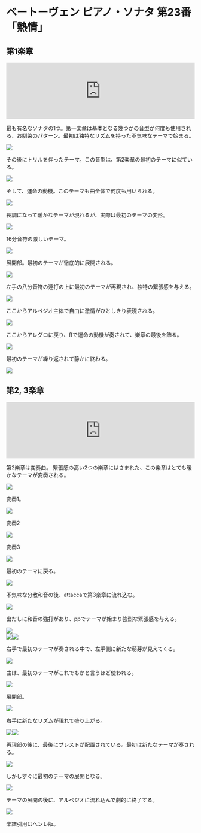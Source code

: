 # ベートーヴェン ピアノ・ソナタ 第23番「熱情」

## 第1楽章

<iframe allow="autoplay *; encrypted-media *;" frameborder="0" height="150" style="width:100%;max-width:660px;overflow:hidden;background:transparent;" sandbox="allow-forms allow-popups allow-same-origin allow-scripts allow-storage-access-by-user-activation allow-top-navigation-by-user-activation" src="https://embed.music.apple.com/us/album/piano-sonata-no-23-in-f-minor-op-57-i-allegro-assai/961808697?i=961809073&app=music"></iframe>

最も有名なソナタの1つ。第一楽章は基本となる幾つかの音型が何度も使用される、お馴染のパターン。最初は独特なリズムを持った不気味なテーマで始まる。

<img src="995.jpg">

その後にトリルを伴ったテーマ。この音型は、第2楽章の最初のテーマに似ている。

<img src="999.jpg">

そして、運命の動機。このテーマも曲全体で何度も用いられる。

<img src="1002.jpg">

長調になって暖かなテーマが現れるが、実際は最初のテーマの変形。

<img src="998.jpg">

16分音符の激しいテーマ。

<img src="996.jpg">

展開部。最初のテーマが徹底的に展開される。

<img src="993.jpg">

左手の八分音符の連打の上に最初のテーマが再現され、独特の緊張感を与える。

<img src="994.jpg">

ここからアルペジオ主体で自由に激情がひとしきり表現される。

<img src="997.jpg">

ここからアレグロに戻り、ffで運命の動機が奏されて、楽章の最後を飾る。

<img src="1001.jpg">

最初のテーマが繰り返されて静かに終わる。

<img src="1000.jpg">

## 第2, 3楽章

<iframe allow="autoplay *; encrypted-media *;" frameborder="0" height="150" style="width:100%;max-width:660px;overflow:hidden;background:transparent;" sandbox="allow-forms allow-popups allow-same-origin allow-scripts allow-storage-access-by-user-activation allow-top-navigation-by-user-activation" src="https://embed.music.apple.com/us/album/piano-sonata-no-23-in-f-minor-op-57-ii-andante-con/961808697?i=961809074&app=music"></iframe>

第2楽章は変奏曲。
緊張感の高い2つの楽章にはさまれた、この楽章はとても暖かなテーマが変奏される。

<img src="1057.jpg">

変奏1。

<img src="1062.jpg">

変奏2

<img src="1061.jpg">

変奏3

<img src="1059.jpg">

最初のテーマに戻る。

<img src="1060.jpg">

不気味な分散和音の後、attaccaで第3楽章に流れ込む。

<img src="1058.jpg">

出だしに和音の強打があり、ppでテーマが始まり強烈な緊張感を与える。

<img src="1068.jpg">

<div style="display: flex;">
<img src="1063.jpg"><img src="1065.jpg">
</div>

右手で最初のテーマが奏される中で、左手側に新たな萌芽が見えてくる。

<img src="1067.jpg">

曲は、最初のテーマがこれでもかと言うほど使われる。

<img src="1064.jpg">

展開部。

<img src="1069.jpg">

右手に新たなリズムが現れて盛り上がる。

<div style="display: flex;">
<img src="1066.jpg"><img src="1070.jpg">
</div>

再現部の後に、最後にプレストが配置されている。最初は新たなテーマが奏される。

<img src="1071.jpg">

しかしすぐに最初のテーマの展開となる。

<img src="1072.jpg">

テーマの展開の後に、アルペジオに流れ込んで劇的に終了する。

<img src="1073.jpg">

楽譜引用はヘンレ版。

